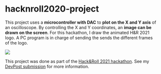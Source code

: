 # hacknroll2020-project

This project uses a **microcontroller with DAC** to **plot on the X and Y axis** of an oscilloscope. By controlling the X and Y coordinates, an **image can be drawn on the screen**. For this hackathon, I draw the animated H&R 2021 logo. A PC program is in charge of sending the sends the different frames of the logo. 

![](https://github.com/zst123/hacknroll2020-project/raw/master/preview.gif)

This project was done as part of the [Hack&Roll 2021 hackathon](https://hacknroll.nushackers.org/). See my [DevPost submission](https://devpost.com/software/h-r-logo-drawn-on-an-oscilloscope) for more information.

